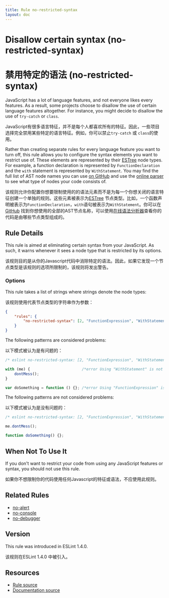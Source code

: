 ```yaml
---
title: Rule no-restricted-syntax
layout: doc
---
```

<!-- Note: No pull requests accepted for this file. See README.md in the root directory for details. -->
# Disallow certain syntax (no-restricted-syntax)

# 禁用特定的语法 (no-restricted-syntax)

JavaScript has a lot of language features, and not everyone likes every features. As a result, some projects choose to disallow the use of certain language features altogether. For instance, you might decide to disallow the use of `try-catch` or `class`.

JavaScript有很多语言特征，并不是每个人都喜欢所有的特征。因此，一些项目选择完全禁用某些特定的语言特征。例如，你可以禁止`try-catch` 或 `class`的使用。

Rather than creating separate rules for every language feature you want to turn off, this rule allows you to configure the syntax elements you want to restrict use of. These elements are represented by their [ESTree](https://github.com/estree/estree) node types. For example, a function declaration is represented by `FunctionDeclaration` and the `with` statement is represented by `WithStatement`. You may find the full list of AST node names you can use [on GitHub](https://github.com/eslint/espree/blob/master/lib/ast-node-types.js) and use the [online parser](http://eslint.org/parser/) to see what type of nodes your code consists of.

该规则允许你配置你想要限制使用的的语法元素而不是为每一个你想关闭的语言特征创建一个单独的规则。这些元素被表示为[ESTree](https://github.com/estree/estree) 节点类型。比如，一个函数声明被表示为`FunctionDeclaration`，`with`语句被表示为`WithStatement`。你可以在[GitHub](https://github.com/eslint/espree/blob/master/lib/ast-node-types.js) 找到你想使用的全部的AST节点名称，可以使用[在线语法分析器](http://eslint.org/parser/)查看你的代码是由哪些节点类型组成的。

## Rule Details

This rule is aimed at eliminating certain syntax from your JavaScript. As such, it warns whenever it sees a node type that is restricted by its options.

该规则目的是从你的Javascript代码中消除特定的语法。因此，如果它发现一个节点类型是该规则的选项所限制的，该规则将发出警告。

### Options

This rule takes a list of strings where strings denote the node types:

该规则使用代表节点类型的字符串作为参数：

```json
{
    "rules": {
        "no-restricted-syntax": [2, "FunctionExpression", "WithStatement"]
    }
}
```

The following patterns are considered problems:

以下模式被认为是有问题的：

```js
/* eslint no-restricted-syntax: [2, "FunctionExpression", "WithStatement"] */

with (me) {                       /*error Using "WithStatement" is not allowed.*/
    dontMess();
}

var doSomething = function () {}; /*error Using "FunctionExpression" is not allowed.*/
```

The following patterns are not considered problems:

以下模式被认为是没有问题的：

```js
/* eslint no-restricted-syntax: [2, "FunctionExpression", "WithStatement"] */

me.dontMess();

function doSomething() {};
```

## When Not To Use It

If you don't want to restrict your code from using any JavaScript features or syntax, you should not use this rule.

如果你不想限制你的代码使用任何Javascript的特征或语法，不应使用此规则。

## Related Rules

* [no-alert](no-alert)
* [no-console](no-console)
* [no-debugger](no-debugger)

## Version

This rule was introduced in ESLint 1.4.0.

该规则在ESLint 1.4.0 中被引入。

## Resources

* [Rule source](https://github.com/eslint/eslint/tree/master/lib/rules/no-restricted-syntax.js)
* [Documentation source](https://github.com/eslint/eslint/tree/master/docs/rules/no-restricted-syntax.md)
